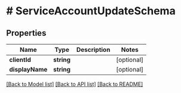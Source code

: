 # # ServiceAccountUpdateSchema

## Properties

Name | Type | Description | Notes
------------ | ------------- | ------------- | -------------
**clientId** | **string** |  | [optional] 
**displayName** | **string** |  | [optional] 

[[Back to Model list]](../../README.md#documentation-for-models) [[Back to API list]](../../README.md#documentation-for-api-endpoints) [[Back to README]](../../README.md)


